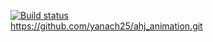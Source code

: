 [![Build status](https://ci.appveyor.com/api/projects/status/e3rld4b842j7hhks?svg=true)](https://ci.appveyor.com/project/yanach25/ahj-animation)  
https://github.com/yanach25/ahj_animation.git
